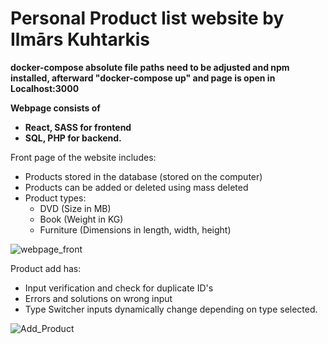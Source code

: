 # Personal Product list website by Ilmārs Kuhtarkis

**docker-compose absolute file paths need to be adjusted and npm installed, afterward "docker-compose up" and page is open in Localhost:3000**

**Webpage consists of**
 - **React, SASS for frontend** 
 - **SQL, PHP for backend.**


Front page of the website includes:
  - Products stored in the database (stored on the computer)
  - Products can be added or deleted using mass deleted
  - Product types: 
    - DVD (Size in MB)
    - Book (Weight in KG)
    - Furniture (Dimensions in length, width, height)
 
![webpage_front](https://user-images.githubusercontent.com/115834230/195984609-ec784161-96af-43e5-a547-c52259235964.png)

Product add has:
- Input verification and check for duplicate ID's 
- Errors and solutions on wrong input
- Type Switcher inputs dynamically change depending on type selected.

![Add_Product](https://user-images.githubusercontent.com/115834230/195984615-f5ee2b51-2f49-453b-b669-7c4e946ac303.png)
